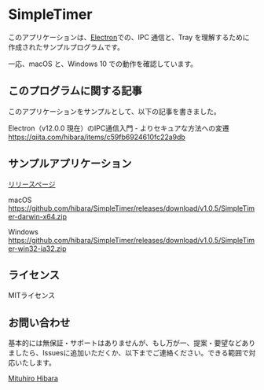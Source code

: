 # SimpleTimer

このアプリケーションは、[Electron](https://www.electronjs.org/)での、IPC 通信と、Tray を理解するために作成されたサンプルプログラムです。

一応、macOS と、Windows 10 での動作を確認しています。

## このプログラムに関する記事

このアプリケーションをサンプルとして、以下の記事を書きました。

Electron（v12.0.0 現在）のIPC通信入門 - よりセキュアな方法への変遷  
<https://qiita.com/hibara/items/c59fb6924610fc22a9db>

## サンプルアプリケーション

[リリースページ](https://github.com/hibara/SimpleTimer/releases)

macOS  
<https://github.com/hibara/SimpleTimer/releases/download/v1.0.5/SimpleTimer-darwin-x64.zip>

Windows  
<https://github.com/hibara/SimpleTimer/releases/download/v1.0.5/SimpleTimer-win32-ia32.zip>

## ライセンス

MITライセンス

## お問い合わせ

基本的には無保証・サポートはありませんが、もし万が一、提案・要望などありましたら、Issuesに追加いただくか、以下までご連絡ください。できる範囲で対応いたします。

[Mituhiro Hibara](mailto:m@hibara.org)
